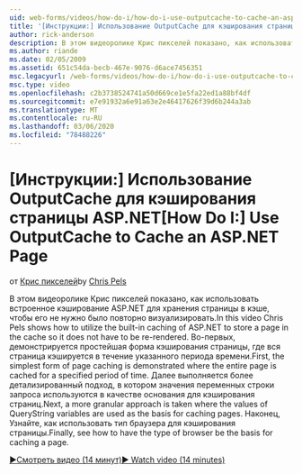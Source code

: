 ```yaml
---
uid: web-forms/videos/how-do-i/how-do-i-use-outputcache-to-cache-an-aspnet-page
title: '[Инструкции:] Использование OutputCache для кэширования страницы ASP.NET | Документация Майкрософт'
author: rick-anderson
description: В этом видеоролике Крис пикселей показано, как использовать встроенное кэширование ASP.NET для хранения страницы в кэше, чтобы его не нужно было повторно визуализировать. Сначала...
ms.author: riande
ms.date: 02/05/2009
ms.assetid: 651c54da-becb-467e-9076-d6ace7456351
msc.legacyurl: /web-forms/videos/how-do-i/how-do-i-use-outputcache-to-cache-an-aspnet-page
msc.type: video
ms.openlocfilehash: c2b3738524741a50d669ce1e5fa22ed1a88bf4df
ms.sourcegitcommit: e7e91932a6e91a63e2e46417626f39d6b244a3ab
ms.translationtype: MT
ms.contentlocale: ru-RU
ms.lasthandoff: 03/06/2020
ms.locfileid: "78488226"
---
```

# <a name="how-do-i-use-outputcache-to-cache-an-aspnet-page"></a><span data-ttu-id="6a1b2-104">[Инструкции:] Использование OutputCache для кэширования страницы ASP.NET</span><span class="sxs-lookup"><span data-stu-id="6a1b2-104">[How Do I:] Use OutputCache to Cache an ASP.NET Page</span></span>

<span data-ttu-id="6a1b2-105">от [Крис пикселей](https://twitter.com/chrispels)</span><span class="sxs-lookup"><span data-stu-id="6a1b2-105">by [Chris Pels](https://twitter.com/chrispels)</span></span>

<span data-ttu-id="6a1b2-106">В этом видеоролике Крис пикселей показано, как использовать встроенное кэширование ASP.NET для хранения страницы в кэше, чтобы его не нужно было повторно визуализировать.</span><span class="sxs-lookup"><span data-stu-id="6a1b2-106">In this video Chris Pels shows how to utilize the built-in caching of ASP.NET to store a page in the cache so it does not have to be re-rendered.</span></span> <span data-ttu-id="6a1b2-107">Во-первых, демонстрируется простейшая форма кэширования страницы, где вся страница кэшируется в течение указанного периода времени.</span><span class="sxs-lookup"><span data-stu-id="6a1b2-107">First, the simplest form of page caching is demonstrated where the entire page is cached for a specified period of time.</span></span> <span data-ttu-id="6a1b2-108">Далее выполняется более детализированный подход, в котором значения переменных строки запроса используются в качестве основания для кэширования страниц.</span><span class="sxs-lookup"><span data-stu-id="6a1b2-108">Next, a more granular approach is taken where the values of QueryString variables are used as the basis for caching pages.</span></span> <span data-ttu-id="6a1b2-109">Наконец, Узнайте, как использовать тип браузера для кэширования страницы.</span><span class="sxs-lookup"><span data-stu-id="6a1b2-109">Finally, see how to have the type of browser be the basis for caching a page.</span></span>

[<span data-ttu-id="6a1b2-110">&#9654;Смотреть видео (14 минут)</span><span class="sxs-lookup"><span data-stu-id="6a1b2-110">&#9654; Watch video (14 minutes)</span></span>](https://channel9.msdn.com/Blogs/ASP-NET-Site-Videos/how-do-i-use-outputcache-to-cache-an-aspnet-page)
